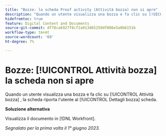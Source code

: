 ```yaml
---
title: "Bozze: la scheda Proof activity (Attività bozza) non si apre"
description: "Quando un utente visualizza una bozza e fa clic su [!UICONTROL Attività bozza] , la scheda riporta l'utente al [!UICONTROL Dettagli bozza] scheda."
hidefromtoc: true
feature: Digital Content and Documents
source-git-commit: df78ca6927f8cf2a913d65259df806e5a0b6151b
workflow-type: tm+mt
source-wordcount: '69'
ht-degree: 7%

---
```



# Bozze: [!UICONTROL Attività bozza] la scheda non si apre

Quando un utente visualizza una bozza e fa clic su [!UICONTROL Attività bozza] , la scheda riporta l&#39;utente al [!UICONTROL Dettagli bozza] scheda.

**Soluzione alternativa**

Visualizza il documento in [!DNL Workfront].

_Segnalato per la prima volta il 1° giugno 2023._
